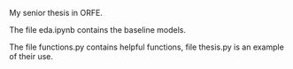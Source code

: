 My senior thesis in ORFE.

The file eda.ipynb contains the baseline models.

The file functions.py contains helpful functions, file thesis.py is an example of their use.
